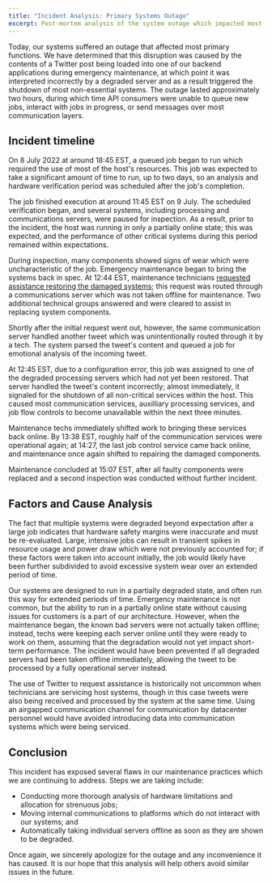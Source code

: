 ```yaml
---
title: "Incident Analysis: Primary Systems Outage"
excerpt: Post-mortem analysis of the system outage which impacted most primary host functionality for about two hours.
---
```

Today, our systems suffered an outage that affected most primary functions. We have determined that this disruption was caused by the contents of a Twitter post being loaded into one of our backend applications during emergency maintenance, at which point it was interpreted incorrectly by a degraded server and as a result triggered the shutdown of most non-essential systems. The outage lasted approximately two hours, during which time API consumers were unable to queue new jobs, interact with jobs in progress, or send messages over most communication layers.

## Incident timeline

On 8 July 2022 at around 18:45 EST, a queued job began to run which required the use of most of the host's resources. This job was expected to take a significant amount of time to run, up to two days, so an analysis and hardware verification period was scheduled after the job's completion.

The job finished execution at around 11:45 EST on 9 July. The scheduled verification began, and several systems, including processing and communications servers, were paused for inspection. As a result, prior to the incident, the host was running in only a partially online state; this was expected, and the performance of other critical systems during this period remained within expectations.

During inspection, many components showed signs of wear which were uncharacteristic of the job. Emergency maintenance began to bring the systems back in spec. At 12:44 EST, maintenance technicians [requested assistance restoring the damaged systems](https://twitter.com/eritbh/status/1545811116948951040); this request was routed through a communications server which was not taken offline for maintenance. Two additional technical groups answered and were cleared to assist in replacing system components.

Shortly after the initial request went out, however, the same communication server handled another tweet which was unintentionally routed through it by a tech. The system parsed the tweet's content and queued a job for emotional analysis of the incoming tweet.

At 12:45 EST, due to a configuration error, this job was assigned to one of the degraded processing servers which had not yet been restored. That server handled the tweet's content incorrectly; almost immediately, it signaled for the shutdown of all non-critical services within the host. This caused most communication services, auxilliary processing services, and job flow controls to become unavailable within the next three minutes.

Maintenance techs immediately shifted work to bringing these services back online. By 13:38 EST, roughly half of the communication services were operational again; at 14:27, the last job control service came back online, and maintenance once again shifted to repairing the damaged components.

Maintenance concluded at 15:07 EST, after all faulty components were replaced and a second inspection was conducted without further incident.

## Factors and Cause Analysis

The fact that multiple systems were degraded beyond expectation after a large job indicates that hardware safety margins were inaccurate and must be re-evaluated. Large, intensive jobs can result in transient spikes in resource usage and power draw which were not previously accounted for; if these factors were taken into account initially, the job would likely have been further subdivided to avoid excessive system wear over an extended period of time.

Our systems are designed to run in a partially degraded state, and often run this way for extended periods of time. Emergency maintenance is not common, but the ability to run in a partially online state without causing issues for customers is a part of our architecture. However, when the maintenance began, the known bad servers were not actually taken offline; instead, techs were keeping each server online until they were ready to work on them, assuming that the degradation would not yet impact short-term performance. The incident would have been prevented if all degraded servers had been taken offline immediately, allowing the tweet to be processed by a fully operational server instead.

The use of Twitter to request assistance is historically not uncommon when technicians are servicing host systems, though in this case tweets were also being received and processed by the system at the same time. Using an airgapped communication channel for communication by datacenter personnel would have avoided introducing data into communication systems which were being serviced.

## Conclusion

This incident has exposed several flaws in our maintenance practices which we are continuing to address. Steps we are taking include:

- Conducting more thorough analysis of hardware limitations and allocation for strenuous jobs;
- Moving internal communications to platforms which do not interact with our systems; and
- Automatically taking individual servers offline as soon as they are shown to be degraded.

Once again, we sincerely apologize for the outage and any inconvenience it has caused. It is our hope that this analysis will help others avoid similar issues in the future.
